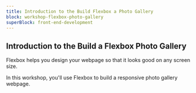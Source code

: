 ```yaml
---
title: Introduction to the Build Flexbox a Photo Gallery
block: workshop-flexbox-photo-gallery
superBlock: front-end-development
---
```


## Introduction to the Build a Flexbox Photo Gallery

Flexbox helps you design your webpage so that it looks good on any screen size.

In this workshop, you'll use Flexbox to build a responsive photo gallery webpage.
